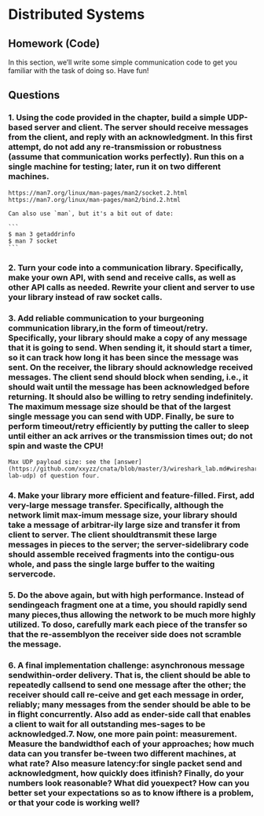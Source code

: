 # Distributed Systems

## Homework (Code)

In this section, we’ll write some simple communication code to get you familiar with the task of doing so. Have fun!

## Questions

### 1. Using the code provided in the chapter, build a simple UDP-based server and client. The server should receive messages from the client, and reply with an acknowledgment. In this first attempt, do not add any re-transmission or robustness (assume that communication works perfectly). Run this on a single machine for testing; later, run it on two different machines.

    https://man7.org/linux/man-pages/man2/socket.2.html
    https://man7.org/linux/man-pages/man2/bind.2.html

    Can also use `man`, but it's a bit out of date:

    ```
    $ man 3 getaddrinfo
    $ man 7 socket
    ```


### 2. Turn your code into a **communication library**. Specifically, make your own API, with send and receive calls, as well as other API calls as needed. Rewrite your client and server to use your library instead of raw socket calls.

### 3. Add reliable communication to your burgeoning communication library,in the form of **timeout/retry**. Specifically, your library should make a copy of any message that it is going to send. When sending it, it should start a timer, so it can track how long it has been since the message was sent. On the receiver, the library should **acknowledge** received messages. The client send should **block** when sending, i.e., it should wait until the message has been acknowledged before returning. It should also be willing to retry sending indefinitely. The maximum message size should be that of the largest single message you can send with UDP. Finally, be sure to perform timeout/retry efficiently by putting the caller to sleep until either an ack arrives or the transmission times out; do not spin and waste the CPU!

    Max UDP payload size: see the [answer](https://github.com/xxyzz/cnata/blob/master/3/wireshark_lab.md#wireshark-lab-udp) of question four.


### 4. Make your library more efficient and feature-filled. First, add very-large message transfer. Specifically, although the network limit max-imum message size, your library should take a message of arbitrar-ily large size and transfer it from client to server. The client shouldtransmit these large messages in pieces to the server; the server-sidelibrary code should assemble received fragments into the contigu-ous whole, and pass the single large buffer to the waiting servercode.

### 5. Do the above again, but with high performance. Instead of sendingeach fragment one at a time, you should rapidly send many pieces,thus allowing the network to be much more highly utilized. To doso, carefully mark each piece of the transfer so that the re-assemblyon the receiver side does not scramble the message.

### 6. A final implementation challenge: asynchronous message sendwithin-order delivery. That is, the client should be able to repeatedly callsend to send one message after the other; the receiver should call re-ceive and get each message in order, reliably; many messages from the sender should be able to be in flight concurrently. Also add as ender-side call that enables a client to wait for all outstanding mes-sages to be acknowledged.7. Now, one more pain point: measurement. Measure the bandwidthof each of your approaches; how much data can you transfer be-tween two different machines, at what rate? Also measure latency:for single packet send and acknowledgment, how quickly does itfinish? Finally, do your numbers look reasonable? What did youexpect? How can you better set your expectations so as to know ifthere is a problem, or that your code is working well?

